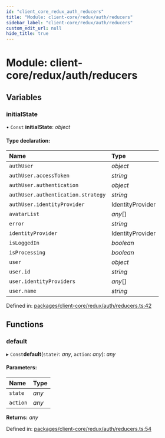 ```yaml
---
id: "client_core_redux_auth_reducers"
title: "Module: client-core/redux/auth/reducers"
sidebar_label: "client-core/redux/auth/reducers"
custom_edit_url: null
hide_title: true
---
```


# Module: client-core/redux/auth/reducers

## Variables

### initialState

• `Const` **initialState**: *object*

#### Type declaration:

Name | Type |
:------ | :------ |
`authUser` | *object* |
`authUser.accessToken` | *string* |
`authUser.authentication` | *object* |
`authUser.authentication.strategy` | *string* |
`authUser.identityProvider` | IdentityProvider |
`avatarList` | *any*[] |
`error` | *string* |
`identityProvider` | IdentityProvider |
`isLoggedIn` | *boolean* |
`isProcessing` | *boolean* |
`user` | *object* |
`user.id` | *string* |
`user.identityProviders` | *any*[] |
`user.name` | *string* |

Defined in: [packages/client-core/redux/auth/reducers.ts:42](https://github.com/xr3ngine/xr3ngine/blob/9d253dc38/packages/client-core/redux/auth/reducers.ts#L42)

## Functions

### default

▸ `Const`**default**(`state?`: *any*, `action`: *any*): *any*

#### Parameters:

Name | Type |
:------ | :------ |
`state` | *any* |
`action` | *any* |

**Returns:** *any*

Defined in: [packages/client-core/redux/auth/reducers.ts:54](https://github.com/xr3ngine/xr3ngine/blob/9d253dc38/packages/client-core/redux/auth/reducers.ts#L54)

